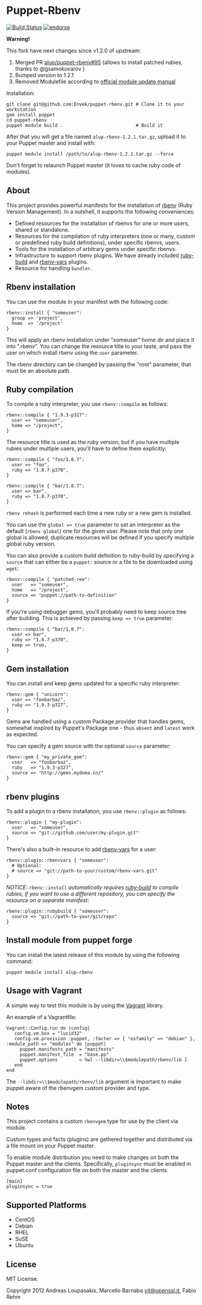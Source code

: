 # Puppet-Rbenv

[![Build Status](https://secure.travis-ci.org/alup/puppet-rbenv.png?branch=master)](http://travis-ci.org/alup/puppet-rbenv)
[![endorse](http://api.coderwall.com/alup/endorsecount.png)](http://coderwall.com/alup)

**Warning!**

This fork have next changes since v1.2.0 of upstream:
 1. Merged PR [alup/puppet-rbenv#95](https://github.com/alup/puppet-rbenv/pull/95) (allows to install patched rubies, thanks to @gsamokovarov )
 2. Bumped version to 1.2.1
 3. Removed Modulefile according to [official module update manual](http://docs.puppetlabs.com/puppet/latest/reference/modules_publishing.html#modulefile-no-metadatajson)

Installation:

    git clone git@github.com:Envek/puppet-rbenv.git # Clone it to your workstation
    gem install puppet
    cd puppet-rbenv
    puppet module build .                           # Build it

After that you will get a file named `alup-rbenv-1.2.1.tar.gz`, upload it to your Puppet master and install with:

    puppet module install /path/to/alup-rbenv-1.2.1.tar.gz --force

Don't forget to relaunch Puppet master (it loves to cache ruby code of modules).

## About

This project provides powerful manifests for the installation of
[rbenv](https://github.com/sstephenson/rbenv) (Ruby Version Management).
In a nutshell, it supports the following conveniences:

* Defined resources for the installation of rbenvs for one or more users, shared or standalone.
* Resources for the compilation of ruby interpreters (one or many, custom or predefined ruby build definitions), under specific rbenvs, users.
* Tools for the installation of arbitrary gems under specific rbenvs.
* Infrastructure to support rbenv plugins. We have already included [ruby-build](https://github.com/sstephenson/ruby-build) and [rbenv-vars](https://github.com/sstephenson/rbenv-vars) plugins.
* Resource for handling `bundler`.

## Rbenv installation

You can use the module in your manifest with the following code:

```
rbenv::install { "someuser":
  group => 'project',
  home  => '/project'
}
```

This will apply an rbenv installation under "someuser" home dir
and place it into ".rbenv". You can change the resource title to
your taste, and pass the user on which install rbenv using the
`user` parameter.

The rbenv directory can be changed by passing the "root" parameter,
that must be an absolute path.

## Ruby compilation

To compile a ruby interpreter, you use `rbenv::compile` as follows:

```
rbenv::compile { "1.9.3-p327":
  user => "someuser",
  home => "/project",
}
```

The resource title is used as the ruby version, but if you have
multiple rubies under multiple users, you'll have to define them
explicitly:

```
rbenv::compile { "foo/1.8.7":
  user => "foo",
  ruby => "1.8.7-p370",
}

rbenv::compile { "bar/1.8.7":
  user => bar",
  ruby => "1.8.7-p370",
}
```

`rbenv rehash` is performed each time a new ruby or a new gem is
installed.

You can use the `global => true` parameter to set an interpreter as the
default (`rbenv global`) one for the given user. Please note that only one global
is allowed, duplicate resources will be defined if you specify
multiple global ruby version.

You can also provide a custom build definition to ruby-build by
specifying a `source` that can either be a `puppet:` source or
a file to be downloaded using `wget`:

```
rbenv::compile { "patched-ree":
  user   => "someuser",
  home   => "/project",
  source => "puppet://path-to-definition"
}
```

If you're using debugger gems, you'll probably need to keep source tree after building.
This is achieved by passing `keep => true` parameter.

```
rbenv::compile { "bar/1.8.7":
  user => bar",
  ruby => "1.8.7-p370",
  keep => true,
}
```

## Gem installation

You can install and keep gems updated for a specific ruby interpreter:

```
rbenv::gem { "unicorn":
  user => "foobarbaz",
  ruby => "1.9.3-p327",
}
```

Gems are handled using a custom Package provider that handles gems,
somewhat inspired by Puppet's Package one - thus `absent` and `latest`
work as expected.

You can specify a gem source with the optional `source` parameter:

```
rbenv::gem { "my_private_gem":
  user   => "foobarbaz",
  ruby   => "1.9.3-p327",
  source => "http://gems.mydoma.in/"
}
```

## rbenv plugins

To add a plugin to a rbenv installation, you use `rbenv::plugin` as follows:

```
rbenv::plugin { "my-plugin":
  user   => "someuser",
  source => "git://github.com/user/my-plugin.git"
}
```

There's also a built-in resource to add [rbenv-vars](https://github.com/sstephenson/rbenv-vars)
for a user:

```
rbenv::plugin::rbenvvars { "someuser":
  # Optional:
  # source => "git://path-to-your/custom/rbenv-vars.git"
}
```

*NOTICE: `rbenv::install` automatically requires [ruby-build](https://github.com/sstephenson/ruby-build)
to compile rubies, if you want to use a different repository, you can specify
the resource on a separate manifest:*

```
rbenv::plugin::rubybuild { "someuser":
  source => "git://path-to-your/git/repo"
}
```

## Install module from puppet forge

You can install the latest release of this module by using the following
command:

```
puppet module install alup-rbenv
```

## Usage with Vagrant

A simple way to test this module is by using the
[Vagrant](http://http://vagrantup.com/) library.

An example of a Vagrantfile:

```
Vagrant::Config.run do |config|
   config.vm.box = "lucid32"
   config.vm.provision :puppet, :facter => { "osfamily" => "debian" }, :module_path => "modules" do |puppet|
     puppet.manifests_path = "manifests"
     puppet.manifest_file  = "base.pp"
     puppet.options        = %w[ --libdir=\\$modulepath/rbenv/lib ]
   end
end
```

The `--libdir=\\$modulepath/rbenv/lib` argument is important to make
puppet aware of the rbenvgem custom provider and type.


## Notes

This project contains a custom `rbenvgem` type for use by the client via module.

Custom types and facts (plugins) are gathered together and distributed via a file mount on
your Puppet master.

To enable module distribution you need to make changes on both the Puppet master and the clients.
Specifically, `pluginsync` must be enabled in puppet.conf configuration file on both the master and the clients.

```
[main]
pluginsync = true
```

## Supported Platforms

* CentOS
* Debian
* RHEL
* SuSE
* Ubuntu

## License

MIT License.

Copyright 2012 Andreas Loupasakis, Marcello Barnaba <vjt@openssl.it>, Fabio Rehm
